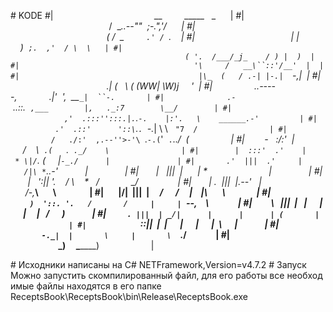 # KODE
#|                                         __         _____   _      |
#|                                        /  \__..--""  ;-.",'/      |
#|                                       ( /  \_         `.' / `.    |
#|                                       | |    )  `;.  ,'  / \  \   |
#|                                       ( '.  /___/_j_    / ) |  )  |
#|                                       '\     /   __\``::'/__'  |  |
#|                                        |\_  (   / .-| |-.|  `-,|  |
#|                                       .| (   \ ( (WW| \W)j     '  |
#|                 ..-----,             .|'  ',  \_\_`_|  ``-.       |
#|              .-` ..::.  `,___        |,   ._:7        \__/        |
#|            ,'  .:::'':::.|.`.`-.    |:'.   \    ______.-'         |
#|          .'  .::'      '::\`.`. `-._| \ \   `"7  /                |
#|         /   ./:'  ,.--''>-'\ `.`-.(`'  `.`.._/  (                 |
#|        -   :/:'  |     /    \  `.(   `.  `._/    \                |
#|        |  :::'  .'    | * \|/`. (     |`-_./      |               |
#|       .'  |||  .'     |   /|\ *`.___.-'           |               |
#|       |   |||  |      | *                         |               |
#|       |   ':|| '.    / \    *   /             \__/                |
#|       | .  |||  |.--'   |      /-,_______\       \                |
#|       |/|  |||  |     _/      /     |    |\       \               |
#|       ` )  '::. '.   /       /     |     | `--,    \              |
#|         \   |||  |   |      |      |     |   /      )             |
#|          `. |||  | _/|      |      |      | (       |             |
#|            `::||  |  |      |      |      |  \      |             |
#|               `-._|  |       \     |       \  `.___/              |
#|                       \_______)     \_______)                     |

# Исходники написаны на C#
NETFramework,Version=v4.7.2
# Запуск
Можно запустить скомпилированный файл, для его работы все необходимые файлы находятся в его папке
ReceptsBook\ReceptsBook\bin\Release\ReceptsBook.exe
